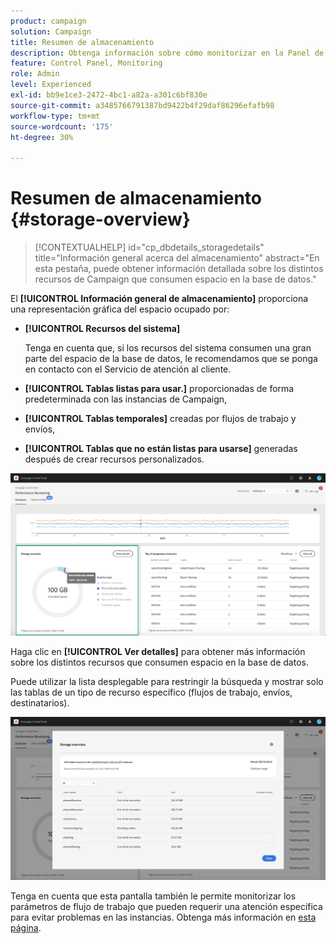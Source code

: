 ```yaml
---
product: campaign
solution: Campaign
title: Resumen de almacenamiento
description: Obtenga información sobre cómo monitorizar en la Panel de control de Campaign los diferentes recursos de Campaign que consumen espacio en la base de datos en las instancias.
feature: Control Panel, Monitoring
role: Admin
level: Experienced
exl-id: bb9e1ce3-2472-4bc1-a82a-a301c6bf830e
source-git-commit: a3485766791387bd9422b4f29daf86296efafb98
workflow-type: tm+mt
source-wordcount: '175'
ht-degree: 30%

---
```


# Resumen de almacenamiento {#storage-overview}

>[!CONTEXTUALHELP]
>id="cp_dbdetails_storagedetails"
>title="Información general acerca del almacenamiento"
>abstract="En esta pestaña, puede obtener información detallada sobre los distintos recursos de Campaign que consumen espacio en la base de datos."

El **[!UICONTROL Información general de almacenamiento]** proporciona una representación gráfica del espacio ocupado por:

* **[!UICONTROL Recursos del sistema]**

  Tenga en cuenta que, si los recursos del sistema consumen una gran parte del espacio de la base de datos, le recomendamos que se ponga en contacto con el Servicio de atención al cliente.

* **[!UICONTROL Tablas listas para usar.]** proporcionadas de forma predeterminada con las instancias de Campaign,
* **[!UICONTROL Tablas temporales]** creadas por flujos de trabajo y envíos,
* **[!UICONTROL Tablas que no están listas para usarse]** generadas después de crear recursos personalizados.

![](assets/database-storage-overview.png)

Haga clic en **[!UICONTROL Ver detalles]** para obtener más información sobre los distintos recursos que consumen espacio en la base de datos.

Puede utilizar la lista desplegable para restringir la búsqueda y mostrar solo las tablas de un tipo de recurso específico (flujos de trabajo, envíos, destinatarios).

![](assets/database-storage-details.png)

Tenga en cuenta que esta pantalla también le permite monitorizar los parámetros de flujo de trabajo que pueden requerir una atención específica para evitar problemas en las instancias. Obtenga más información en [esta página](workflow-monitoring.md).
